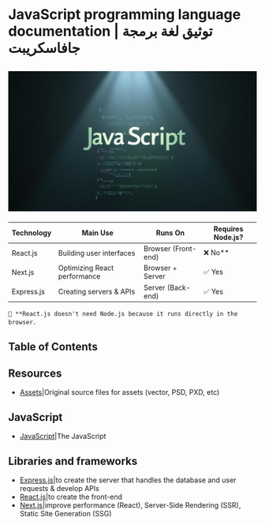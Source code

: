 # JavaScript programming language documentation | توثيق لغة برمجة جافاسكريبت

## ![javascript - 2025](/assets/images/JavaScript(75)-1.png)

|  Technology | Main Use | Runs On | Requires Node.js? |
|-------------|----------|---------|-------------------|
|React.js	|Building user interfaces |Browser (Front-end)|	❌ No**|
|Next.js	|Optimizing React performance |	Browser + Server |	✅ Yes |
|Express.js |	Creating servers & APIs	|Server (Back-end)	|✅ Yes

`📌 **React.js doesn't need Node.js because it runs directly in the browser.`

## Table of Contents

## Resources

* [Assets](./assets)|Original source files for assets (vector, PSD, PXD, etc)

## JavaScript

* [JavaScript](./JavaScript)|The JavaScript

## Libraries and frameworks

* [Express.js](./Express.js)|to create the server that handles the database and user requests & develop APIs
* [React.js](./React.js)|to create the front-end
* [Next.js](./Next.js)|improve performance (React), Server-Side Rendering (SSR), Static Site Generation (SSG)
